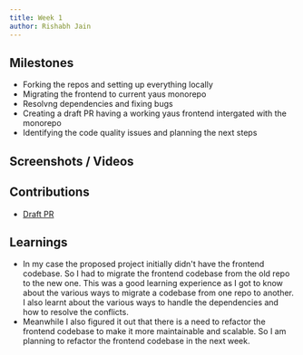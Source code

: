 ```yaml
---
title: Week 1
author: Rishabh Jain
---
```


## Milestones

- Forking the repos and setting up everything locally
- Migrating the frontend to current yaus monorepo
- Resolvng dependencies and fixing bugs
- Creating a draft PR having a working yaus frontend intergated with the monorepo
- Identifying the code quality issues and planning the next steps

## Screenshots / Videos

<!-- Current Yaus dashboard -->
<!-- ![Yaus Dashboard](image.png) -->

## Contributions

- [Draft PR](https://github.com/Samagra-Development/yaus/pull/77)

## Learnings

- In my case the proposed project initially didn't have the frontend codebase. So I had to migrate the frontend codebase from the old repo to the new one. This was a good learning experience as I got to know about the various ways to migrate a codebase from one repo to another. I also learnt about the various ways to handle the dependencies and how to resolve the conflicts.
- Meanwhile I also figured it out that there is a need to refactor the frontend codebase to make it more maintainable and scalable. So I am planning to refactor the frontend codebase in the next week.
